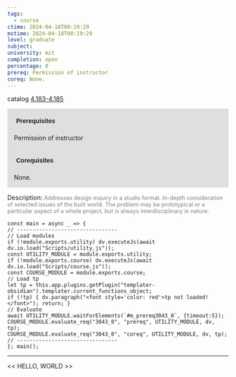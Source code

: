 ```yaml
---
tags:
  - course
ctime: 2024-04-18T00:19:29
mstime: 2024-04-18T00:19:29
level: graduate
subject: 
university: mit
completion: open
percentage: 0
prereq: Permission of instructor
coreq: None.
---
```


catalog [4.183-4.185](http://student.mit.edu/catalog/m4a.html#4.185)

<span style="display: block; padding: 15px; background-color: rgb(100, 100, 100, 0.2);"><font id="m_prereq3043_0" style="display: block; font-family: Arial, sans-serif; font-weight: bold; padding: 5px">Prerequisites</font><br><span id="prereq3043_0">Permission of instructor</span></span>
<span style="display: block; padding: 15px; background-color: rgb(100, 100, 100, 0.2);"><font id="m_coreq3043_0" style="display: block; font-family: Arial, sans-serif; font-weight: bold; padding: 5px">Corequisites</font><br><span id="coreq3043_0">None.</span></span>

<font style="">Description:</font>
<font style="color: grey; font-size: 0.8rem;">Addresses design inquiry in a studio format. In-depth consideration of selected issues of the built world. The problem may be prototypical or a particular aspect of a whole project, but is always interdisciplinary in nature.</font>

```dataviewjs
const main = async _ => {
// --------------------------------
// Load modules
if (!module.exports.utility) dv.executeJs(await dv.io.load("Scripts/utility.js"));
const UTILITY_MODULE = module.exports.utility;
if (!module.exports.course) dv.executeJs(await dv.io.load("Scripts/course.js"));
const COURSE_MODULE = module.exports.course;
// Load tp
let tp = this.app.plugins.getPlugin("templater-obsidian").templater.current_functions_object;
if (!tp) { dv.paragraph("<font style='color: red'>tp not loaded!</font>"); return; }
// Evaluate
await UTILITY_MODULE.waitForElements(`#m_prereq3043_0`, {timeout:5});
COURSE_MODULE.evaluate_req("3043_0", "prereq", UTILITY_MODULE, dv, tp);
COURSE_MODULE.evaluate_req("3043_0", "coreq", UTILITY_MODULE, dv, tp);
// --------------------------------
}; main();
```

---

<< HELLO, WORLD >>
